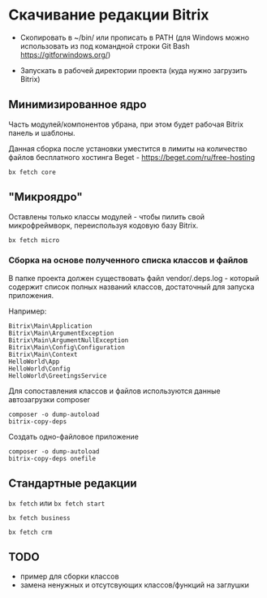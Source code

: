 
# Скачивание редакции Bitrix

- Скопировать в ~/bin/ или прописать в PATH (для Windows можно использовать из под командной строки Git Bash https://gitforwindows.org/)

- Запускать в рабочей директории проекта (куда нужно загрузить Bitrix)

## Минимизированное ядро

Часть модулей/компонентов убрана, при этом будет рабочая Bitrix панель и шаблоны.

Данная сборка после установки уместится в лимиты на количество файлов бесплатного хостинга Beget - https://beget.com/ru/free-hosting

`bx fetch core`

## "Микроядро"

Оставлены только классы модулей - чтобы пилить свой микрофреймворк, переиспользуя кодовую базу Bitrix.

`bx fetch micro`

### Cборка на основе полученного списка классов и файлов

В папке проекта должен существовать файл vendor/.deps.log - который содержит список полных названий классов, достаточный для запуска приложения.

Например:
```
Bitrix\Main\Application
Bitrix\Main\ArgumentException
Bitrix\Main\ArgumentNullException
Bitrix\Main\Config\Configuration
Bitrix\Main\Context
HelloWorld\App
HelloWorld\Config
HelloWorld\GreetingsService
```

Для сопоставления классов и файлов используются данные автозагрузки composer

```
composer -o dump-autoload
bitrix-copy-deps
```

Создать одно-файловое приложение
```
composer -o dump-autoload
bitrix-copy-deps onefile
```

## Стандартные редакции

`bx fetch` или `bx fetch start`

`bx fetch business`

`bx fetch crm`

## TODO

- пример для сборки классов
- замена ненужных и отсутсвующих классов/функций на заглушки
